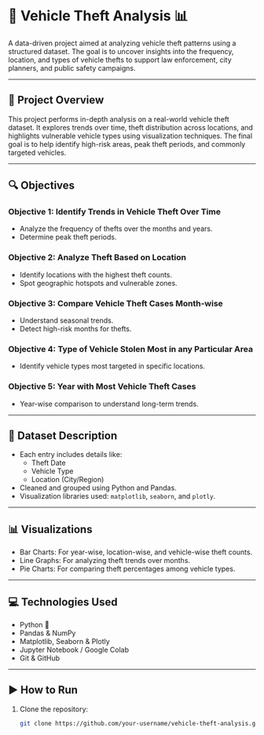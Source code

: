 # 🚗 Vehicle Theft Analysis 📊

A data-driven project aimed at analyzing vehicle theft patterns using a structured dataset. The goal is to uncover insights into the frequency, location, and types of vehicle thefts to support law enforcement, city planners, and public safety campaigns.

---

## 📌 Project Overview

This project performs in-depth analysis on a real-world vehicle theft dataset. It explores trends over time, theft distribution across locations, and highlights vulnerable vehicle types using visualization techniques. The final goal is to help identify high-risk areas, peak theft periods, and commonly targeted vehicles.

---

## 🔍 Objectives

### Objective 1: Identify Trends in Vehicle Theft Over Time
- Analyze the frequency of thefts over the months and years.
- Determine peak theft periods.

### Objective 2: Analyze Theft Based on Location
- Identify locations with the highest theft counts.
- Spot geographic hotspots and vulnerable zones.

### Objective 3: Compare Vehicle Theft Cases Month-wise
- Understand seasonal trends.
- Detect high-risk months for thefts.

### Objective 4: Type of Vehicle Stolen Most in any Particular Area
- Identify vehicle types most targeted in specific locations.

### Objective 5: Year with Most Vehicle Theft Cases
- Year-wise comparison to understand long-term trends.

---

## 📂 Dataset Description

- Each entry includes details like:
  - Theft Date
  - Vehicle Type
  - Location (City/Region)
- Cleaned and grouped using Python and Pandas.
- Visualization libraries used: `matplotlib`, `seaborn`, and `plotly`.

---

## 📊 Visualizations

- Bar Charts: For year-wise, location-wise, and vehicle-wise theft counts.
- Line Graphs: For analyzing theft trends over months.
- Pie Charts: For comparing theft percentages among vehicle types.

---

## 💻 Technologies Used

- Python 🐍
- Pandas & NumPy
- Matplotlib, Seaborn & Plotly
- Jupyter Notebook / Google Colab
- Git & GitHub

---

## ▶️ How to Run

1. Clone the repository:
   ```bash
   git clone https://github.com/your-username/vehicle-theft-analysis.git
